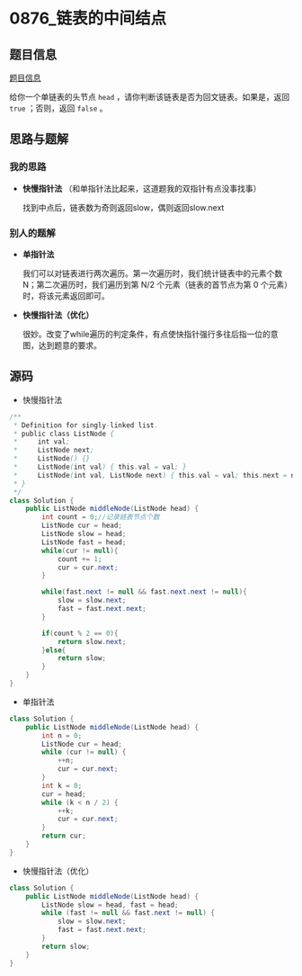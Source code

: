 # 0876_链表的中间结点

##   题目信息

[题目信息](https://leetcode-cn.com/problems/palindrome-linked-list/)

给你一个单链表的头节点 `head` ，请你判断该链表是否为回文链表。如果是，返回 `true` ；否则，返回 `false` 。

##   思路与题解

### 		    我的思路

* **快慢指针法**  （和单指针法比起来，这道题我的双指针有点没事找事）

  找到中点后，链表数为奇则返回slow，偶则返回slow.next

###     别人的题解

* **单指针法**

  我们可以对链表进行两次遍历。第一次遍历时，我们统计链表中的元素个数 N；第二次遍历时，我们遍历到第 N/2 个元素（链表的首节点为第 0 个元素）时，将该元素返回即可。

* **快慢指针法（优化）**

  很妙。改变了while遍历的判定条件，有点使快指针强行多往后指一位的意图，达到题意的要求。

##   源码

* 快慢指针法

```java
/**
 * Definition for singly-linked list.
 * public class ListNode {
 *     int val;
 *     ListNode next;
 *     ListNode() {}
 *     ListNode(int val) { this.val = val; }
 *     ListNode(int val, ListNode next) { this.val = val; this.next = next; }
 * }
 */
class Solution {
    public ListNode middleNode(ListNode head) {
        int count = 0;//记录链表节点个数
        ListNode cur = head;
        ListNode slow = head;
        ListNode fast = head;
        while(cur != null){
            count += 1;
            cur = cur.next;
        }

        while(fast.next != null && fast.next.next != null){
            slow = slow.next;
            fast = fast.next.next;
        }

        if(count % 2 == 0){
            return slow.next;
        }else{
            return slow;
        }
    }
}
```

* 单指针法

```java
class Solution {
    public ListNode middleNode(ListNode head) {
        int n = 0;
        ListNode cur = head;
        while (cur != null) {
            ++n;
            cur = cur.next;
        }
        int k = 0;
        cur = head;
        while (k < n / 2) {
            ++k;
            cur = cur.next;
        }
        return cur;
    }
}
```

* 快慢指针法（优化）

```java
class Solution {
    public ListNode middleNode(ListNode head) {
        ListNode slow = head, fast = head;
        while (fast != null && fast.next != null) {
            slow = slow.next;
            fast = fast.next.next;
        }
        return slow;
    }
}
```

